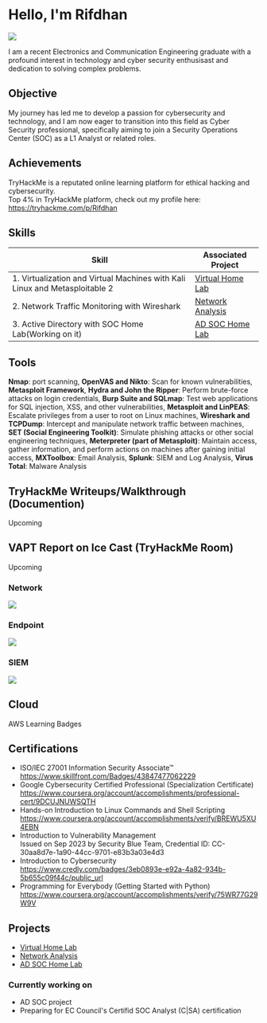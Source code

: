 # Hello, I'm Rifdhan 
<a href="https://www.linkedin.com/in/muhammedrifdhankp/"><img src="https://img.shields.io/badge/-LinkedIn-0072b1?&style=for-the-badge&logo=linkedin&logoColor=white" /></a>

I am a recent Electronics and Communication Engineering graduate with a profound interest in technology and cyber security enthusisast and dedication to solving complex problems.

## Objective

My journey has led me to develop a passion for cybersecurity and technology, and I am now eager to transition into this field as Cyber Security professional, specifically aiming to join a Security Operations Center (SOC) as a L1 Analyst or related roles.

## Achievements

TryHackMe is a reputated online learning platform for ethical hacking and cybersecurity. <br>
Top 4% in TryHackMe platform, check out my profile here: https://tryhackme.com/p/Rifdhan

## Skills

| Skill                                                                       | Associated Project                                                                          |
|-----------------------------------------------------------------------------|---------------------------------------------------------------------------------------------|
|1. Virtualization and Virtual Machines with Kali Linux and Metasploitable 2  |<a href="https://github.com/R1fdh4n/Virtualization-and-Virtual-Machines">Virtual Home Lab</a>|
|2. Network Traffic Monitoring with Wireshark                                 |<a href="https://github.com/R1fdh4n/Network-Analysis-Wireshark">Network Analysis</a>         |
|3. Active Directory with SOC Home Lab(Working on it)                         |<a href="https://github.com/R1fdh4n/AD-SOC-Home-Lab">AD SOC Home Lab</a>                     |                                                                                                                            

## Tools

**Nmap**: port scanning, **OpenVAS and Nikto**: Scan for known vulnerabilities, **Metasploit Framework**, **Hydra and John the Ripper**: Perform brute-force attacks on login credentials, **Burp Suite and SQLmap**: Test web applications for SQL injection, XSS, and other vulnerabilities,  **Metasploit and LinPEAS**: Escalate privileges from a user to root on Linux machines, **Wireshark and TCPDump**: Intercept and manipulate network traffic between machines, **SET (Social Engineering Toolkit)**: Simulate phishing attacks or other social engineering techniques, **Meterpreter (part of Metasploit)**: Maintain access, gather information, and perform actions on machines after gaining initial access, **MXToolbox**: Email Analysis, **Splunk**: SIEM and Log Analysis, **Virus Total**: Malware Analysis

## TryHackMe Writeups/Walkthrough (Documention)
 Upcoming
## VAPT Report on Ice Cast  (TryHackMe Room)
Upcoming
### Network
<div>
    <img src="https://img.shields.io/badge/-Wireshark-1679A7?&style=for-the-badge&logo=Wireshark&logoColor=white" />

</div>

### Endpoint
<div>
    <img src="https://img.shields.io/badge/-Microsoft_Defender_for_Endpoint-00A4EF?&style=for-the-badge&logo=Microsoft&logoColor=white" />
   
</div>

### SIEM
<div>
    <img src="https://img.shields.io/badge/-Splunk-000000?&style=for-the-badge&logo=Splunk&logoColor=white" />
   
</div>

## Cloud
 AWS Learning Badges

## Certifications

- ISO/IEC 27001 Information Security Associate™ <br> https://www.skillfront.com/Badges/43847477062229
- Google Cybersecurity Certified Professional (Specialization Certificate) <br> https://www.coursera.org/account/accomplishments/professional-cert/9DCUJNUWSQTH
- Hands-on Introduction to Linux Commands and Shell Scripting <br> https://www.coursera.org/account/accomplishments/verify/BREWU5XU4EBN
- Introduction to Vulnerability Management <br> Issued on Sep 2023 by Security Blue Team, Credential ID: CC-30aa8d7e-1a90-44cc-9701-e83b3a03e4d3
- Introduction to Cybersecurity <br> https://www.credly.com/badges/3eb0893e-e92a-4a82-934b-5b655c09f44c/public_url
- Programming for Everybody (Getting Started with Python) <br> https://www.coursera.org/account/accomplishments/verify/75WR77G29W9V

## Projects
- <a href="https://github.com/R1fdh4n/Virtualization-and-Virtual-Machines">Virtual Home Lab</a>
- <a href="https://github.com/R1fdh4n/Network-Analysis-Wireshark">Network Analysis</a>  
- <a href="https://github.com/R1fdh4n/AD-SOC-Home-Lab">AD SOC Home Lab</a>

### Currently working on
- AD SOC project
- Preparing for EC Council's Certifid SOC Analyst (C|SA) certification
